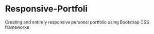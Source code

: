 # Responsive-Portfoli
Creating and entirely responsive personal portfolio using Bootstrap CSS frameworks 
